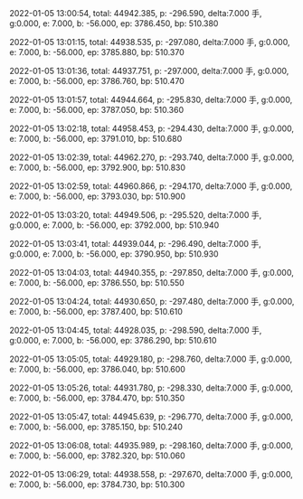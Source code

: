 2022-01-05 13:00:54, total: 44942.385, p: -296.590, delta:7.000 手, g:0.000, e: 7.000, b: -56.000, ep: 3786.450, bp: 510.380

2022-01-05 13:01:15, total: 44938.535, p: -297.080, delta:7.000 手, g:0.000, e: 7.000, b: -56.000, ep: 3785.880, bp: 510.370

2022-01-05 13:01:36, total: 44937.751, p: -297.000, delta:7.000 手, g:0.000, e: 7.000, b: -56.000, ep: 3786.760, bp: 510.470

2022-01-05 13:01:57, total: 44944.664, p: -295.830, delta:7.000 手, g:0.000, e: 7.000, b: -56.000, ep: 3787.050, bp: 510.360

2022-01-05 13:02:18, total: 44958.453, p: -294.430, delta:7.000 手, g:0.000, e: 7.000, b: -56.000, ep: 3791.010, bp: 510.680

2022-01-05 13:02:39, total: 44962.270, p: -293.740, delta:7.000 手, g:0.000, e: 7.000, b: -56.000, ep: 3792.900, bp: 510.830

2022-01-05 13:02:59, total: 44960.866, p: -294.170, delta:7.000 手, g:0.000, e: 7.000, b: -56.000, ep: 3793.030, bp: 510.900

2022-01-05 13:03:20, total: 44949.506, p: -295.520, delta:7.000 手, g:0.000, e: 7.000, b: -56.000, ep: 3792.000, bp: 510.940

2022-01-05 13:03:41, total: 44939.044, p: -296.490, delta:7.000 手, g:0.000, e: 7.000, b: -56.000, ep: 3790.950, bp: 510.930

2022-01-05 13:04:03, total: 44940.355, p: -297.850, delta:7.000 手, g:0.000, e: 7.000, b: -56.000, ep: 3786.550, bp: 510.550

2022-01-05 13:04:24, total: 44930.650, p: -297.480, delta:7.000 手, g:0.000, e: 7.000, b: -56.000, ep: 3787.400, bp: 510.610

2022-01-05 13:04:45, total: 44928.035, p: -298.590, delta:7.000 手, g:0.000, e: 7.000, b: -56.000, ep: 3786.290, bp: 510.610

2022-01-05 13:05:05, total: 44929.180, p: -298.760, delta:7.000 手, g:0.000, e: 7.000, b: -56.000, ep: 3786.040, bp: 510.600

2022-01-05 13:05:26, total: 44931.780, p: -298.330, delta:7.000 手, g:0.000, e: 7.000, b: -56.000, ep: 3784.470, bp: 510.350

2022-01-05 13:05:47, total: 44945.639, p: -296.770, delta:7.000 手, g:0.000, e: 7.000, b: -56.000, ep: 3785.150, bp: 510.240

2022-01-05 13:06:08, total: 44935.989, p: -298.160, delta:7.000 手, g:0.000, e: 7.000, b: -56.000, ep: 3782.320, bp: 510.060

2022-01-05 13:06:29, total: 44938.558, p: -297.670, delta:7.000 手, g:0.000, e: 7.000, b: -56.000, ep: 3784.730, bp: 510.300